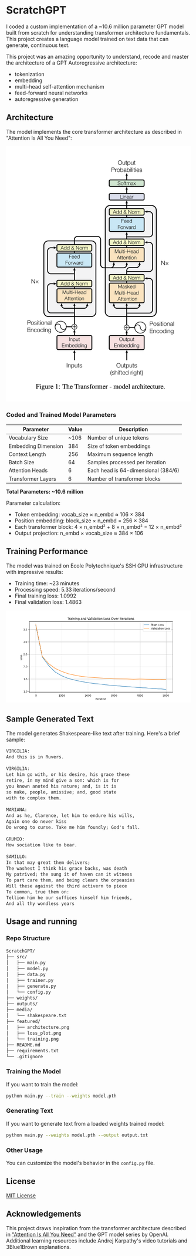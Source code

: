 # ScratchGPT

I coded a custom implementation of a ~10.6 million parameter GPT model built from scratch for understanding transformer architecture fundamentals. This project creates a language model trained on text data that can generate, continuous text.

This project was an amazing opportunity to understand, recode and master the architecture of a GPT Autoregressive architecture:
- tokenization
- embedding
- multi-head self-attention mechanism
- feed-forward neural networks
- autoregressive generation




## Architecture

The model implements the core transformer architecture as described in "Attention Is All You Need":

![Transformer Architecture](featured/architecture.png)


### Coded and Trained Model Parameters

| Parameter | Value | Description |
|-----------|-------|-------------|
| Vocabulary Size | ~106 | Number of unique tokens |
| Embedding Dimension | 384 | Size of token embeddings |
| Context Length | 256 | Maximum sequence length |
| Batch Size | 64 | Samples processed per iteration |
| Attention Heads | 6 | Each head is 64-dimensional (384/6) |
| Transformer Layers | 6 | Number of transformer blocks |

**Total Parameters: ~10.6 million**

Parameter calculation:
- Token embedding: vocab_size × n_embd ≈ 106 × 384
- Position embedding: block_size × n_embd = 256 × 384
- Each transformer block: 4 × n_embd² + 8 × n_embd² = 12 × n_embd²
- Output projection: n_embd × vocab_size ≈ 384 × 106



## Training Performance

The model was trained on Ecole Polytechnique's SSH GPU infrastructure with impressive results:

- Training time: ~23 minutes
- Processing speed: 5.33 iterations/second
- Final training loss: 1.0992
- Final validation loss: 1.4863

![Loss Evolution](featured/loss_plot.png)


## Sample Generated Text

The model generates Shakespeare-like text after training. Here's a brief sample:

```
VIRGILIA:
And this is in Ruvers.

VIRGILIA:
Let him go with, or his desire, his grace these
retire, in my mind give a son: which is for
you known anoted his nature; and, is it is
so make, people, amissive; and, good state
with to complex them.

MARIANA:
And as he, Clarence, let him to endure his wills,
Again one do never kiss
Do wrong to curse. Take me him foundly; God's fall.

GRUMIO:
How sociation like to bear.

SAMILLO:
In that may great them delivers;
The washest I think his grace backs, was death
My patrived; the sung it of haven can it witness
To part care them, and being clears the orpeasies
Will these against the third activern to piece
To common, true them on:
Tellion him he our suffices himself him friends,
And all thy wondless years
```



## Usage and running


### Repo Structure

```
ScratchGPT/
├── src/
│   ├── main.py
│   ├── model.py
│   ├── data.py
│   ├── trainer.py
│   ├── generate.py
│   └── config.py
├── weights/
├── outputs/
├── media/
│   └── shakespeare.txt
├── featured/
│   ├── architecture.png
│   ├── loss_plot.png
│   └── training.png
├── README.md
├── requirements.txt
└── .gitignore
```

### Training the Model

If you want to train the model:

```bash
python main.py --train --weights model.pth
```

### Generating Text

If you want to generate text from a loaded weights trained model:

```bash
python main.py --weights model.pth --output output.txt
```

### Other Usage

You can customize the model's behavior in the `config.py` file.




## License

[MIT License](LICENSE)

## Acknowledgements

This project draws inspiration from the transformer architecture described in ["Attention Is All You Need"](https://arxiv.org/abs/1706.03762) and the GPT model series by OpenAI. Additional learning resources include Andrej Karpathy's video tutorials and 3Blue1Brown explanations.